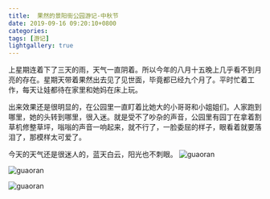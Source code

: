 ```yaml
---
title:  果然的景阳街公园游记-中秋节
date: 2019-09-16 09:20:10+0800
categories:
tags: [游记]
lightgallery: true
---
```



上星期连着下了三天的雨，天气一直阴着。所以今年的八月十五晚上几乎看不到月亮的存在。星期天带着果然出去见了见世面，毕竟都已经九个月了。平时忙着工作，每天让娃都待在家里和她妈在床上玩。

出来效果还是很明显的，在公园里一直盯着比她大的小哥哥和小姐姐们。人家跑到哪里，她的头转到哪里，很入迷。就是受不了吵杂的声音，公园里有园丁在拿着割草机修整草坪，嗡嗡的声音一响起来，就不行了，一脸委屈的样子，眼看着就要落泪了，那模样太可爱了。

今天的天气还是很迷人的，蓝天白云，阳光也不刺眼。
![guaoran](https://img.010316.xyz/usr/uploads/2019/09/IMG_20190915_154025.jpg)

![guaoran](https://img.010316.xyz/usr/uploads/2019/09/IMG_20190915_163112.jpg)

![guaoran](https://img.010316.xyz/usr/uploads/2019/09/IMG_20190915_230700.jpg)

